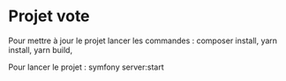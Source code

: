 # Projet vote

Pour mettre à jour le projet lancer les commandes : 
composer install,
yarn install,
yarn build,

Pour lancer le projet : symfony server:start
